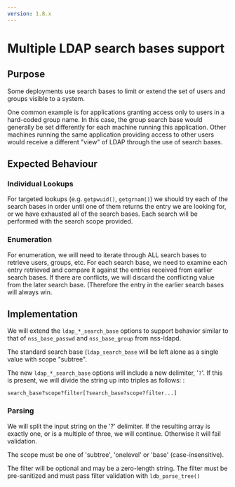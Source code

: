 ```yaml
---
version: 1.8.x
---
```


# Multiple LDAP search bases support

## Purpose

Some deployments use search bases to limit or extend the set of users and groups visible to a system.

One common example is for applications granting access only to users in a hard-coded group name. In this case, the group search base would generally be set differently for each machine running this application. Other machines running the same application providing access to other users would receive a different "view" of LDAP through the use of search bases.

## Expected Behaviour

### Individual Lookups

For targeted lookups (e.g. `getpwuid()`, `getgrnam()`) we should try each of the search bases in order until one of them returns the entry we are looking for, or we have exhausted all of the search bases. Each search will be performed with the search scope provided.

### Enumeration

For enumeration, we will need to iterate through ALL search bases to retrieve users, groups, etc. For each search base, we need to examine each entry retrieved and compare it against the entries received from earlier search bases. If there are conflicts, we will discard the conflicting value from the later search base. (Therefore the entry in the earlier search bases will always win.

## Implementation

We will extend the `ldap_*_search_base` options to support behavior similar to that of `nss_base_passwd` and `nss_base_group` from nss-ldapd.

The standard search base (`ldap_search_base` will be left alone as a single value with scope "subtree".

The new `ldap_*_search_base` options will include a new delimiter, '`?`'. If this is present, we will divide the string up into triples as follows: :

    search_base?scope?filter[?search_base?scope?filter...]

### Parsing

We will split the input string on the '?' delimiter. If the resulting array is exactly one, or is a multiple of three, we will continue. Otherwise it will fail validation.

The scope must be one of 'subtree', 'onelevel' or 'base' (case-insensitive).

The filter will be optional and may be a zero-length string. The filter must be pre-sanitized and must pass filter validation with `ldb_parse_tree()`
